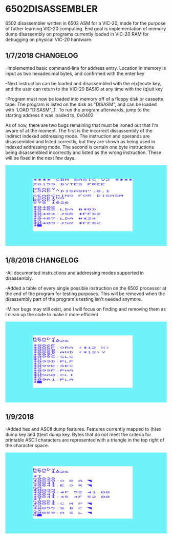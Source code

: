 # 6502DISASSEMBLER

6502 disassembler written in 6502 ASM for a VIC-20, made for the purpose of futher learning VIC-20 computing. End goal is implementation of memory dump disassembly on programs currently loaded in VIC-20 RAM for debugging on physical VIC-20 hardware.

## 1/7/2018 CHANGELOG

-Implemented basic command-line for address entry. Location in memory is input as two hexadecimal bytes, and confirmed with the enter key

-Next instruction can be loaded and disassembled with the e(x)ecute key, and the user can return to the VIC-20 BASIC at any time with the (q)uit key

-Program must now be loaded into memory off of a floppy disk or cassette tape. The program is listed on the disk as "DISASM", and can be loaded with 'LOAD "DISASM",<drive number>,1'. To run the program afterwards, jump to the starting address it was loaded to, 0x0402

As of now, there are two bugs remaining that must be ironed out that I'm aware of at the moment. The first is the incorrect dissassembly of the indirect indexed addressing mode. The instruction and operands are disassembled and listed correctly, but they are shown as being used in indexed addressing mode. The second is certain one byte instructions being disassembled incorrectly and listed as the wrong instruction. These will be fixed in the next few days. 

![Screenshot](images/6502disasm_start.png)

## 1/8/2018 CHANGELOG

-All documented instructions and addressing modes supported in disassembly.

-Added a table of every single possible instruction on the 6502 processor at the end of the program for testing purposes. This will be removed when the disassembly part of the program's testing isn't needed anymore.

-Minor bugs may still exist, and I will focus on finding and removing them as I clean up the code to make it more efficient

![Screenshot](images/6502disasm_addressing_modes.png)

## 1/9/2018

-Added hex and ASCII dump features. Features currently mapped to (h)ex dump key and (t)ext dump key. Bytes that do not meet the criteria for printable ASCII characters are represented with a triangle in the top right of the character space. 

![Screenshot](images/6502disasm_hex_ascii_dump.png)
